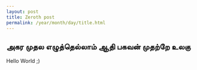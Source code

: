 ```yaml
---
layout: post
title: Zeroth post
permalink: /year/month/day/title.html
---
```


அகர முதல எழுத்தெல்லாம் ஆதி பகவன் முதற்றே உலகு 
-----
Hello World ;)

